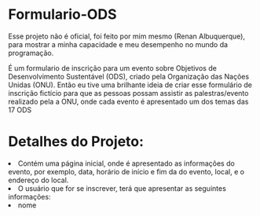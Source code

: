 <h1>Formulario-ODS</h1>
<p>Esse projeto não é oficial, foi feito por mim mesmo (Renan Albuquerque), para mostrar a minha capacidade e meu desempenho no mundo da programação.</p>
<p>É um formulario de inscrição para um evento sobre Objetivos de Desenvolvimento Sustentável (ODS), criado pela Organização das Nações Unidas (ONU). Então eu tive uma brilhante ideia de criar esse formulário de inscrição fictício para que as pessoas possam assistir as palestras/evento realizado pela a ONU, onde cada evento é apresentado um dos temas das 17 ODS</p>

<h1>Detalhes do Projeto:</h1>
<li>Contém uma página inicial, onde é apresentado as informações do evento, por exemplo, data, horário de início e fim da do evento, local, e o endereço do local.</li>
<li>O usuário que for se inscrever, terá que apresentar as seguintes informações: <li>nome</li> </li>
